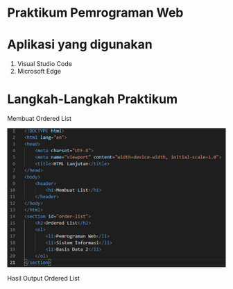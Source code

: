 # Praktikum Pemrograman Web

# Aplikasi yang digunakan
1. Visual Studio Code
2. Microsoft Edge

# Langkah-Langkah Praktikum

Membuat Ordered List





![input](https://github.com/ikmalriyan21/Lab3Web/blob/60b6aa13fdf3b2204e0fed705c2459dfcb038814/Gambar/codingan%20membuat%20ordered%20list.png)

Hasil Output Ordered List
